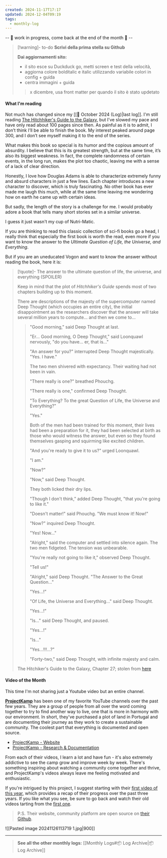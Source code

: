 ```yaml
---
created: 2024-11-17T17:17
updated: 2024-12-04T09:19
tags:
  - monthly-log
---
```

-- 🚧 work in progress, come back at the end of the month 🚧 --

>[!warning]- to-do
>**Scrivi della prima stella su Github**
>
>**Dai aggiornamenti sito:**
>- il sito esce su Duckduck go, metti screen e test della velocità, 
>- aggiorna colore bolditalic e italic utilizzando variabile colori in config + guida
>- centra immagini + guida
>  
>>x dicembre, usa front matter per quando il sito è stato updetato

#### What I'm reading

Not much has changed since my [[🏫 October 2024 (Log)|last log]]. I'm still reading [The Hitchhiker's Guide to the Galaxy](https://hardcover.app/books/the-ultimate-hitchhikers-guide), but I've slowed my pace and have only read about 100 pages since then. As painful as it is to admit, I don’t think I’ll be able to finish the book. My interest peaked around page 300, and I don’t see myself making it to the end of the series.

What makes this book so special is its humor and the copious amount of absurdity. I believe that this is its greatest strength, but at the same time, it’s also its biggest weakness. In fact, the complete randomness of certain events, in the long run, makes the plot too chaotic, leaving me with a sense of a lack of clear direction.

Honestly, I love how Douglas Adams is able to characterize extremely funny and absurd characters in just a few lines. Each chapter introduces a new character to discover, which is truly fascinating. No other book has ever made me laugh this much, while at the same time leaving me wondering how on earth he came up with certain ideas.

But sadly, the length of the story is a challenge for me. I would probably adore a book that tells many short stories set in a similar universe.

I guess it just wasn't my cup of Nutri-Matic.

If you are thinking to read this classic collection of sci-fi books go a head, I really think that especially the first book is worth the read, even more if you want to know the answer to the *Ultimate Question of Life, the Universe, and Everything*.

But if you are an uneducated Vogon and want to know the answer without reading the book, here it is:

>[!quote]- The answer to the ultimate question of life, the universe, and everything (SPOILER)
>
>Keep in mind that the plot of _Hitchhiker's Guide_ spends most of two chapters building up to this moment.
>
>There are descriptions of the majesty of the supercomputer named Deep Thought (which occupies an entire city), the initial disappointment as the researchers discover that the answer will take several million years to compute... and then we come to...
>
>>"Good morning," said Deep Thought at last.
>>
>>"Er... Good morning, O Deep Thought," said Loonquawl nervously, "do you have... er, that is..."
>>
>>"An answer for you?" interrupted Deep Thought majestically. "Yes. I have."
>>
>>The two men shivered with expectancy. Their waiting had not been in vain.
>>
>>"There really is one?" breathed Phouchg.
>>
>>"There really is one," confirmed Deep Thought.
>>
>>"To Everything? To the great Question of Life, the Universe and Everything?"
>>
>>"Yes."
>>
>>Both of the men had been trained for this moment, their lives had been a preparation for it, they had been selected at birth as those who would witness the answer, but even so they found themselves gasping and squirming like excited children.
>>
>>"And you're ready to give it to us?" urged Loonquawl.
>>
>>"I am."
>>
>>"Now?"
>>
>>"Now," said Deep Thought.
>>
>>They both licked their dry lips.
>>
>>"Though I don't think," added Deep Thought, "that you're going to like it."
>>
>>"Doesn't matter!" said Phouchg. "We must know it! Now!"
>>
>>"Now?" inquired Deep Thought.
>>
>>"Yes! Now..."
>>
>>"Alright," said the computer and settled into silence again. The two men fidgeted. The tension was unbearable.
>>
>>"You're really not going to like it," observed Deep Thought.
>>
>>"Tell us!"
>>
>>"Alright," said Deep Thought. "The Answer to the Great Question..."
>>
>>"Yes...!"
>>
>>"Of Life, the Universe and Everything..." said Deep Thought.
>>
>>"Yes...!"
>>
>>"Is..." said Deep Thought, and paused.
>>
>>"Yes...!"
>>
>>"Is..."
>>
>>"Yes...!!!...?"
>>
>>"Forty-two," said Deep Thought, with infinite majesty and calm.
>>
>
>The Hitchiker's Guide to the Galaxy, Chapter 27; stolen from [here](https://scifi.stackexchange.com/questions/173600/what-is-the-original-42-quote-joke)  
#### Video of the Month

This time I'm not sharing just a Youtube video but an entire channel.

**[ProjectKamp](https://www.youtube.com/@ProjectKamp)** has been one of my favorite YouTube channels over the past few years. They are a group of people from all over the word coming together to try to find another way to live, one that is more in harmony with our environment. In short, they've purchased a plot of land in Portugal and are documenting their journey as they work to create a sustainable community. The coolest part that everything is documented and open source.
- [ProjectKamp - Website](https://projectkamp.com/index.html)
- [ProjectKamp - Research & Documentation](https://community.projectkamp.com/research?sort=LatestUpdated) 

From each of their videos, I learn a lot and have fun - it's also extremely addictive to see the camp grow and improve week by week. There's something inspiring about watching a community come together and thrive, and ProjectKamp's videos always leave me feeling motivated and enthusiastic.

If you're intrigued by this project, I suggest starting with their [first video of this year](https://www.youtube.com/watch?v=vai5Uc_HC_A), which provides a recap of their progress over the past three years. If you like what you see, be sure to go back and watch their old videos tarting from the [first one](https://www.youtube.com/watch?v=Ub-I2m2PWAA).

>P.S. Their website, community platform are open source on [their Github](https://github.com/ONEARMY).

![[Pasted image 20241126113719 1.jpg|900]]

---

>**See all the other monthly logs:** [[Monthly Logs#📦 Log Archive|📦 Log Archive]]
